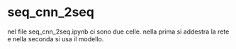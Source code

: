 # seq_cnn_2seq
nel file seq_cnn_2seq.ipynb ci sono due celle.
nella prima si addestra la rete e nella seconda si usa il modello.

